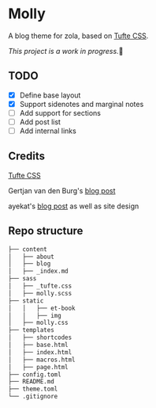 # Molly

A blog theme for zola, based on [Tufte CSS](https://edwardtufte.github.io/tufte-css/).

*This project is a work in progress.*:dog:

## TODO
- [x] Define base layout
- [x] Support sidenotes and marginal notes
- [ ] Add support for sections
- [ ] Add post list
- [ ] Add internal links

## Credits
[Tufte CSS](https://edwardtufte.github.io/tufte-css/)

Gertjan van den Burg's [blog post](https://gertjanvandenburg.com/blog/how_i_made/)

ayekat's [blog post](http://ayekat.ch/blog/tufte-css) as well as site design

## Repo structure
``` bash
├── content
│   ├── about
│   ├── blog
│   ├── _index.md
├── sass
│   ├── _tufte.css
│   ├── molly.scss
├── static
│   │   ├── et-book
│   │   ├── img
│   ├── molly.css
├── templates
│   ├── shortcodes
│   ├── base.html
│   ├── index.html
│   ├── macros.html
│   ├── page.html
├── config.toml
├── README.md
├── theme.toml
└── .gitignore
```
